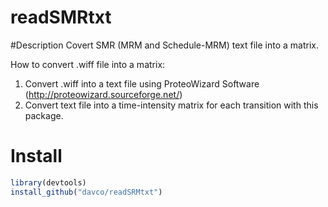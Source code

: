 # readSMRtxt


#Description
Covert SMR (MRM and Schedule-MRM) text file into a matrix.

How to convert .wiff file into a matrix:

1. Convert .wiff into a text file using ProteoWizard Software (http://proteowizard.sourceforge.net/) 
2. Convert text file into a time-intensity matrix for each transition with this package.


# Install
```r
library(devtools)
install_github("davco/readSRMtxt")
```
